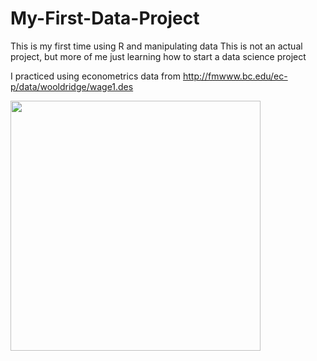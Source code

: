 # My-First-Data-Project
This is my first time using R and manipulating data 
This is not an actual project, but more of me just learning how to start a data science project
  
I practiced using econometrics data from http://fmwww.bc.edu/ec-p/data/wooldridge/wage1.des

<img src="https://i.imgur.com/Kc3fKAA.png" width=400><br>
